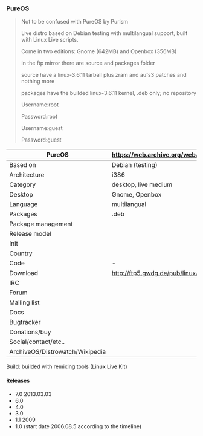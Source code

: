 ### PureOS

> Not to be confused with PureOS by Purism
>
> Live distro based on Debian testing with multilangual support, built with Linux Live scripts.
>
> Come in two editions: Gnome (642MB) and Openbox (356MB)
>
> In the ftp mirror there are source and packages folder
> 
> source have a linux-3.6.11 tarball plus zram and aufs3 patches and nothing more
>
> packages have the builded linux-3.6.11 kernel, .deb only; no repository
>
> Username:root
>
> Password:root
>
> Username:guest
>
> Password:guest

| PureOS | https://web.archive.org/web/20140104161910/http://pureos.org/ |
|--------------------|--|
| Based on           | Debian (testing) |
| Architecture       | i386 |
| Category           | desktop, live medium |
| Desktop            | Gnome, Openbox |
| Language           | multilangual |
| Packages           | .deb |
| Package management |  |
| Release model      |  |
| Init               |  |
| Country            |  |
| Code | - |
| Download | http://ftp5.gwdg.de/pub/linux/debian/pureos/PureOS-7.0/ |
| IRC |  |
| Forum |  |
| Mailing list |  |
| Docs |  |
| Bugtracker |  |
| Donations/buy |  |
| Social/contact/etc.. |  |
| ArchiveOS/Distrowatch/Wikipedia |  |

Build: builded with remixing tools (Linux Live Kit)


#### Releases

* 7.0 2013.03.03
* 6.0
* 4.0
* 3.0
* 1.1 2009
* 1.0 (start date 2006.08.5 according to the timeline)

